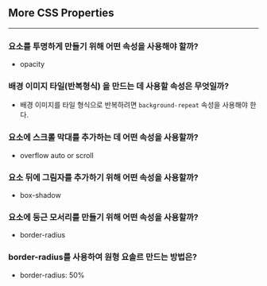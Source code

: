 ## More CSS Properties
---
### 요소를 투명하게 만들기 위해 어떤 속성을 사용해야 할까?
- opacity

### 배경 이미지 타일(반복형식) 을 만드는 데 사용할 속성은 무엇일까?
- 배경 이미지를 타일 형식으로 반복하려면 `background-repeat` 속성을 사용해야 한다.

### 요소에 스크롤 막대를 추가하는 데 어떤 속성을 사용할까?
- overflow auto or scroll

### 요소 뒤에 그림자를 추가하기 위해 어떤 속성을 사용할까?
- box-shadow

### 요소에 둥근 모서리를 만들기 위해 어떤 속성을 사용할까?
- border-radius

### border-radius를 사용하여 원형 요솔르 만드는 방법은?
- border-radius: 50%